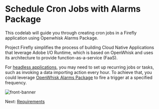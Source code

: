 # Schedule Cron Jobs with Alarms Package

This codelab will guide you through creating cron jobs in a Firefly application using Openwhisk Alarms Package. 

Project Firefly simplifies the process of building Cloud Native Applications that leverage Adobe I/O Runtime, which is based on OpenWhisk and uses its architecture to provide function-as-a-service (FaaS). 

For [headless applications](https://github.com/AdobeDocs/project-firefly/blob/master/guides/architecture_overview.md#headless-application), you may need to set up recurring jobs or tasks, such as invoking a data importing action every hour. To achieve that, you could leverage [OpenWhisk Alarms Package](https://github.com/apache/openwhisk-package-alarms) to fire a trigger at a specified frequency. 

![front-banner](lessons/assets/front-banner.png)

Next: [Requirements](lesson/requirements.md)